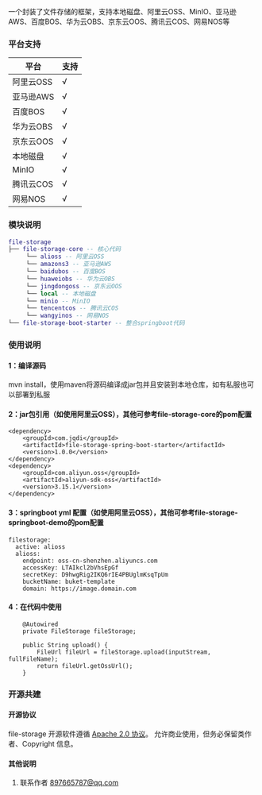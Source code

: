 一个封装了文件存储的框架，支持本地磁盘、阿里云OSS、MinIO、亚马逊AWS、百度BOS、华为云OBS、京东云OOS、腾讯云COS、网易NOS等

### 平台支持

| 平台                 | 支持   |
| -------------------- |--------|
| 阿里云OSS            | √      |
| 亚马逊AWS            | √      |
| 百度BOS              | √      |
| 华为云OBS            | √      |
| 京东云OOS            | √      |
| 本地磁盘             | √      |
| MinIO                | √      |
| 腾讯云COS            | √      |
| 网易NOS              | √      |

### 模块说明

```lua
file-storage
├── file-storage-core -- 核心代码
	 └── alioss -- 阿里云OSS
	 └── amazons3 -- 亚马逊AWS
	 └── baidubos -- 百度BOS
	 └── huaweiobs -- 华为云OBS
	 └── jingdongoss -- 京东云OOS
	 └── local -- 本地磁盘
	 └── minio -- MinIO
	 └── tencentcos -- 腾讯云COS
	 └── wangyinos -- 网易NOS
└── file-storage-boot-starter -- 整合springboot代码
```

### 使用说明

#### 1：编译源码
mvn install，使用maven将源码编译成jar包并且安装到本地仓库，如有私服也可以部署到私服

#### 2：jar包引用（如使用阿里云OSS），其他可参考file-storage-core的pom配置

```
<dependency>
    <groupId>com.jqdi</groupId>
    <artifactId>file-storage-spring-boot-starter</artifactId>
    <version>1.0.0</version>
</dependency>
<dependency>
    <groupId>com.aliyun.oss</groupId>
    <artifactId>aliyun-sdk-oss</artifactId>
    <version>3.15.1</version>
</dependency>
```
#### 3：springboot yml 配置（如使用阿里云OSS），其他可参考file-storage-springboot-demo的pom配置
```
filestorage:
  active: alioss
  alioss:
    endpoint: oss-cn-shenzhen.aliyuncs.com
    accessKey: LTAIkcl2bVhsEpGf
    secretKey: D9hwgRig2IKQ6rIE4PBUglmKsqTpUm
    bucketName: buket-template
    domain: https://image.domain.com
```
#### 4：在代码中使用
```
    @Autowired
    private FileStorage fileStorage;

    public String upload() {
        FileUrl fileUrl = fileStorage.upload(inputStream, fullFileName);
        return fileUrl.getOssUrl();
    }
```

### 开源共建

#### 开源协议

file-storage 开源软件遵循 [Apache 2.0 协议](https://www.apache.org/licenses/LICENSE-2.0.html)。
允许商业使用，但务必保留类作者、Copyright 信息。

#### 其他说明

1. 联系作者 <a href="mailto:897665787@qq.com">897665787@qq.com</a>
